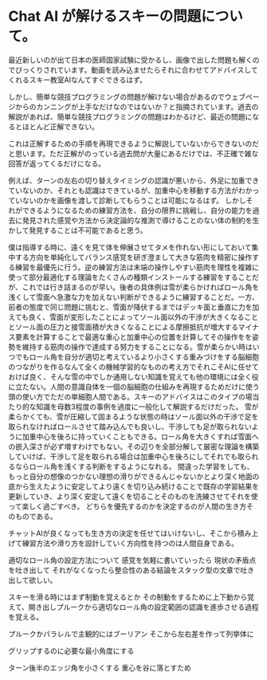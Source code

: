 # Chat AI が解けるスキーの問題について。
最近新しいのが出て日本の医師国家試験に受かるし、画像で出した問題も解くのでびっくりされています。動画を読み込ませたらそれに合わせてアドバイスしてくれるスキー教室AIなんてすぐできるはず。

しかし、簡単な競技プログラミングの問題が解けない場合があるのでウェブページからのカンニングが上手なだけなのではないか？と指摘されています。過去の解説があれば、簡単な競技プログラミングの問題はわかるけど、最近の問題になるとほとんど正解できない。

これは正解するための手順を再現できるように解説していないからできないのだと思います。ただ正解がのっている過去問が大量にあるだけでは、不正確で雑な回答が返ってくるだけになる。

例えば、ターンの左右の切り替えタイミングの認識が悪いから、外足に加重できていないのか、それとも認識はできているが、加重中心を移動する方法がわかっていないのかを画像を渡して診断してもらうことは可能になるはず。
しかしそれができるようになるための練習方法を、自分の限界に挑戦し、自分の能力を過去に発見された感覚や方法から決定論的な推測で導けることのない体の制約を生かして発見することは不可能であると思う。

僕は指導する時に、遠くを見て体を伸展させてタメを作れない形にしておいて集中する方向を単純化してバランス感覚を研ぎ澄まして大きな筋肉を精密に操作する練習を最優先に行う。逆の練習方法は末端の操作しやすい筋肉を理性を複雑に使って部分最適化する理論をたくさんの種類インストールする練習をすることだが、これでは行き詰まるのが早い。後者の具体例は雪が柔らかければロール角を浅くして雪面へ急激な力を加えない判断ができるように練習することだ。一方、
前者の態度で同じ問題に挑むと、雪面が降伏するまではデッキ面と垂直に力を加えても良く、雪面が変形したことによってソール面以外の干渉が大きくなることとソール面の圧力と接雪面積が大きくなることによる摩擦抵抗が増大するマイナス要素を計算することで最適な重心と加重中心の位置を計算してその操作をを姿勢を維持する筋肉の操作で達成する努力をすることになる。雪が柔らかい時はいつでもロール角を自分が適切と考えているより小さくする重みづけをする脳細胞のつながりを作るなんて全くの機械学習的なものの考え方でそれこそAIに任せておけば良く、そんな雪の中でしか通用しない知識を覚えても他の環境には全く役に立たない。人間の意識自体を一個の脳細胞の仕組みを再現するためだけに使う頭の使い方でただの単細胞人間である。スキーのアドバイスはこのタイプの場当たり的な知識を母数3程度の事例を過度に一般化して解説するだけだった。
雪が柔らかくても、雪が圧縮して固まるような状態の時はソール面以外の干渉で足を取られなければロールさせて踏み込んでも良いし、干渉しても足が取られないように加重中心を後ろに持っていくこともできる。ロール角を大きくすれば雪面への嵌入深さが必ず増すわけでもない。その辺りを全部分解して厳密な理論を構築していけば、干渉して足を取られる場合は加重中心を後ろにしてそれでも取られるならロール角を浅くする判断をするようになれる。
間違った学習をしても、もっと自分の想像のつかない理想の滑りができるんじゃないかとより深く地面の底から生えたように安定してより遠くを切り込み続けることで既存の学習結果を更新していき、より深く安定して遠くを切ることそのものを洗練させてそれを使って楽しく過ごすべき。
どちらを優先するのかを決定するのが人間の生き方そのものである。

チャットAIが良くなっても生き方の決定を任せてはいけないし、そこから積み上げて練習方法や滑り方を設計していく方向性を持つのは人間自身である。

適切なロール角の設定方法について
感覚を気軽に書いていったら 現状の矛盾点を吐き出して それがなくなったら整合性のある結論をスタック型の文章で吐き出して欲しい。

スキーを滑る時にはまず制動を覚えるとか
その制動をするために上下動から覚えて、開き出しプルークから適切なロール角の設定範囲の認識を進歩させる過程を覚える。

プルークかパラレルで主観的にはブーリアン
そこから左右差を作って列挙体に

グリップするのに必要な最小角度にする

ターン後半のエッジ角を小さくする 重心を谷に落とすため

